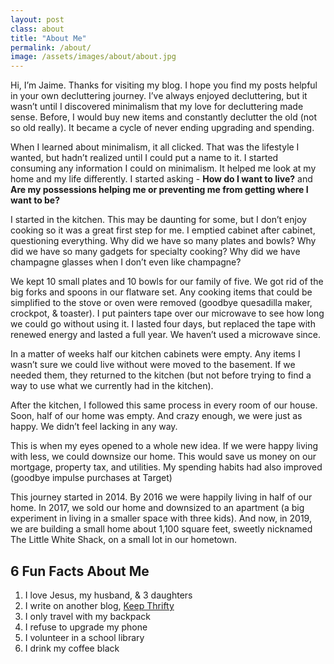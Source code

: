 ```yaml
---
layout: post
class: about
title: "About Me" 
permalink: /about/
image: /assets/images/about/about.jpg
---
```


Hi, I’m Jaime. Thanks for visiting my blog. I hope you find my posts helpful in your own decluttering journey. I’ve always enjoyed decluttering, but it wasn’t until I discovered minimalism that my love for decluttering made sense. Before, I would buy new items and constantly declutter the old (not so old really). It became a cycle of never ending upgrading and spending.

When I learned about minimalism, it all clicked. That was the lifestyle I wanted, but hadn’t realized until I could put a name to it. I started consuming any information I could on minimalism. It helped me look at my home and my life differently. I started asking - __How do I want to live?__ and __Are my possessions helping me or preventing me from getting where I want to be?__

I started in the kitchen. This may be daunting for some, but I don’t enjoy cooking so it was a great first step for me. I emptied cabinet after cabinet, questioning everything. Why did we have so many plates and bowls? Why did we have so many gadgets for specialty cooking? Why did we have champagne glasses when I don’t even like champagne?

We kept 10 small plates and 10 bowls for our family of five. We got rid of the big forks and spoons in our flatware set. Any cooking items that could be simplified to the stove or oven were removed (goodbye quesadilla maker, crockpot, & toaster). I put painters tape over our microwave to see how long we could go without using it. I lasted four days, but replaced the tape with renewed energy and lasted a full year. We haven’t used a microwave since.

In a matter of weeks half our kitchen cabinets were empty. Any items I wasn’t sure we could live without were moved to the basement. If we needed them, they returned to the kitchen (but not before trying to find a way to use what we currently had in the kitchen).

After the kitchen, I followed this same process in every room of our house. Soon, half of our home was empty. And crazy enough, we were just as happy. We didn’t feel lacking in any way.

This is when my eyes opened to a whole new idea. If we were happy living with less, we could downsize our home. This would save us money on our mortgage, property tax, and  utilities. My spending habits had also improved (goodbye impulse purchases at Target)

This journey started in 2014. By 2016 we were happily living in half of our home. In 2017, we sold our home and downsized to an apartment (a big experiment in living in a smaller space with three kids). And now, in 2019, we are building a small home about 1,100 square feet, sweetly nicknamed The Little White Shack, on a small lot in our hometown.

<div class="fun-facts-container">
  <div class="fun-facts">
    <h2>6 Fun Facts About Me</h2>
    <ol>
      <li>I love Jesus, my husband, & 3 daughters</li>
      <li>I write on another blog, <a href="https://www.keepthrifty.com">Keep Thrifty</a></li>
      <li>I only travel with my backpack</li>
      <li>I refuse to upgrade my phone</li>
      <li>I volunteer in a school library</li>
      <li>I drink my coffee black</li>
    </ol>
  </div>
</div>
